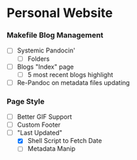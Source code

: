 # Personal Website

### Makefile Blog Management
- [ ] Systemic Pandocin'
  - [ ] Folders
- [ ] Blogs "Index" page
  - [ ] 5 most recent blogs highlight
- [ ] Re-Pandoc on metadata files updating

### Page Style
- [ ] Better GIF Support
- [ ] Custom Footer
- [ ] "Last Updated"
  - [X] Shell Script to Fetch Date
  - [ ] Metadata Manip
